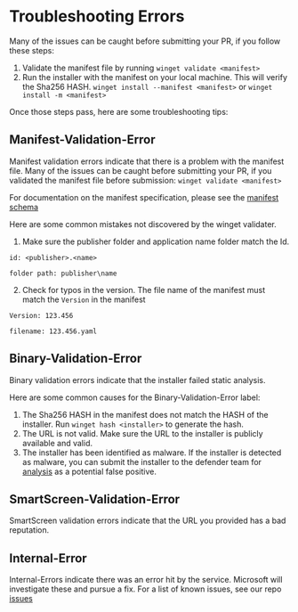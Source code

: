 # Troubleshooting Errors
Many of the issues can be caught before submitting your PR, if you follow these steps:
1) Validate the manifest file by running ```winget validate <manifest>```
2) Run the installer with the manifest on your local machine.  This will verify the Sha256 HASH.  ```winget install --manifest <manifest>``` or ```winget install -m <manifest>```

Once those steps pass, here are some troubleshooting tips:

## Manifest-Validation-Error 
Manifest validation errors indicate that there is a problem with the manifest file.  Many of the issues can be caught before submitting your PR, if you validated the manifest file before submission:  ```winget validate <manifest>```

For documentation on the manifest specification, please see the [manifest schema](/doc/manifest/schema)

Here are some common mistakes not discovered by the winget validater.
1) Make sure the publisher folder and application name folder match the Id.  

```id: <publisher>.<name>```  

```folder path: publisher\name```

2) Check for typos in the version.  The file name of the manifest must match the ```Version``` in the manifest  

```Version: 123.456```  

```filename: 123.456.yaml```


## Binary-Validation-Error
Binary validation errors indicate that the installer failed static analysis.  

Here are some common causes for the Binary-Validation-Error label:
1) The Sha256 HASH in the manifest does not match the HASH of the installer. Run ```winget hash <installer>``` to generate the hash.
2) The URL is not valid. Make sure the URL to the installer is publicly available and valid.
3) The installer has been identified as malware.  If the installer is detected as malware, you can submit the installer to the defender team for [analysis](https://docs.microsoft.com/en-us/windows/security/threat-protection/windows-defender-antivirus/antivirus-false-positives-negatives#submit-a-file-to-microsoft-for-analysis) as a potential false positive.

## SmartScreen-Validation-Error
SmartScreen validation errors indicate that the URL you provided has a bad reputation.

## Internal-Error
Internal-Errors indicate there was an error hit by the service.  Microsoft will investigate these and pursue a fix.  For a list of known issues, see our repo [issues](https://github.com/microsoft/winget-pkgs/issues)



